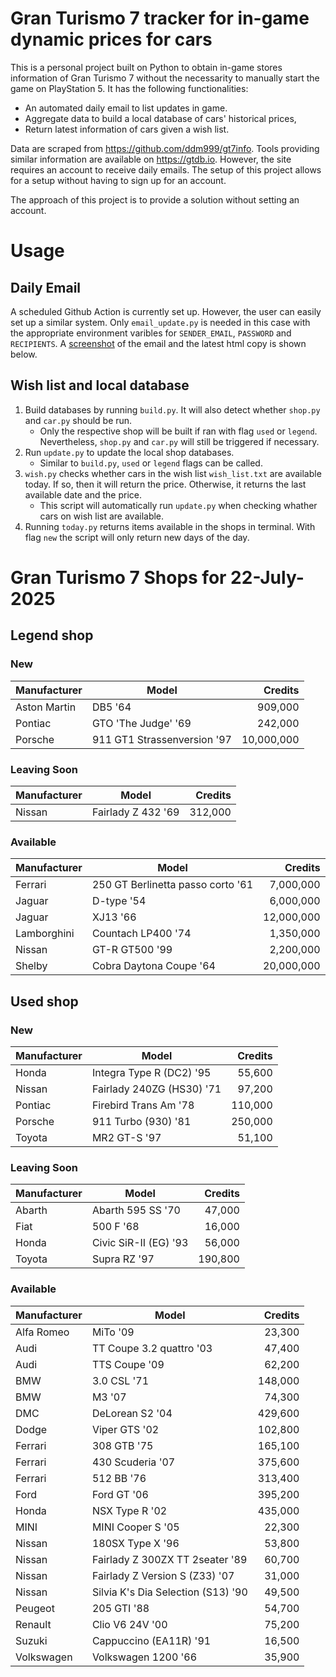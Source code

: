 # Gran Turismo 7 tracker for in-game dynamic prices for cars

This is a personal project built on Python to obtain in-game stores information of Gran Turismo 7 without the necessarity to manually start the game on PlayStation 5. It has the following functionalities:

- An automated daily email to list updates in game.
- Aggregate data to build a local database of cars' historical prices,
- Return latest information of cars given a wish list.

Data are scraped from https://github.com/ddm999/gt7info. Tools providing similar information are available on https://gtdb.io. However, the site requires an account to receive daily emails. The setup of this project allows for a setup without having to sign up for an account.

The approach of this project is to provide a solution without setting an account.

# Usage

## Daily Email

A scheduled Github Action is currently set up. However, the user can easily set up a similar system. Only `email_update.py` is needed in this case with the appropriate environment varibles for `SENDER_EMAIL`, `PASSWORD` and `RECIPIENTS`. A [screenshot](https://raw.githubusercontent.com/marcohoucheng/Gran-Turismo-7-Price-Tracker/main/data/email_screenshot.png) of the email and the latest html copy is shown below.

## Wish list and local database

1. Build databases by running `build.py`. It will also detect whether `shop.py` and `car.py` should be run.
    - Only the respective shop will be built if ran with flag `used` or `legend`. Nevertheless, `shop.py` and `car.py` will still be triggered if necessary.
2. Run `update.py` to update the local shop databases.
    - Similar to `build.py`, `used` or `legend` flags can be called.
3. `wish.py` checks whether cars in the wish list `wish_list.txt` are available today. If so, then it will return the price. Otherwise, it returns the last available date and the price.
    - This script will automatically run `update.py` when checking whather cars on wish list are available.
4. Running `today.py` returns items available in the shops in terminal. With flag `new` the script will only return new days of the day.


# Gran Turismo 7 Shops for 22-July-2025



## Legend shop

### New
 | Manufacturer | Model | Credits |
 | --- | --- | --: |
|Aston Martin|DB5 '64|909,000|
|Pontiac|GTO 'The Judge' '69|242,000|
|Porsche|911 GT1 Strassenversion '97|10,000,000|

### Leaving Soon
 | Manufacturer | Model | Credits |
 | --- | --- | --: |
|Nissan|Fairlady Z 432 '69|312,000|

### Available
 | Manufacturer | Model | Credits |
 | --- | --- | --: |
|Ferrari|250 GT Berlinetta passo corto '61|7,000,000|
|Jaguar|D-type '54|6,000,000|
|Jaguar|XJ13 '66|12,000,000|
|Lamborghini|Countach LP400 '74|1,350,000|
|Nissan|GT-R GT500 '99|2,200,000|
|Shelby|Cobra Daytona Coupe '64|20,000,000|


## Used shop

### New
 | Manufacturer | Model | Credits |
 | --- | --- | --: |
|Honda|Integra Type R (DC2) '95|55,600|
|Nissan|Fairlady 240ZG (HS30) '71|97,200|
|Pontiac|Firebird Trans Am '78|110,000|
|Porsche|911 Turbo (930) '81|250,000|
|Toyota|MR2 GT-S '97|51,100|

### Leaving Soon
 | Manufacturer | Model | Credits |
 | --- | --- | --: |
|Abarth|Abarth 595 SS '70|47,000|
|Fiat|500 F '68|16,000|
|Honda|Civic SiR-II (EG) '93|56,000|
|Toyota|Supra RZ '97|190,800|

### Available
 | Manufacturer | Model | Credits |
 | --- | --- | --: |
|Alfa Romeo|MiTo '09|23,300|
|Audi|TT Coupe 3.2 quattro '03|47,400|
|Audi|TTS Coupe '09|62,200|
|BMW|3.0 CSL '71|148,000|
|BMW|M3 '07|74,300|
|DMC|DeLorean S2 '04|429,600|
|Dodge|Viper GTS '02|102,800|
|Ferrari|308 GTB '75|165,100|
|Ferrari|430 Scuderia '07|375,600|
|Ferrari|512 BB '76|313,400|
|Ford|Ford GT '06|395,200|
|Honda|NSX Type R '02|435,000|
|MINI|MINI Cooper S '05|22,300|
|Nissan|180SX Type X '96|53,800|
|Nissan|Fairlady Z 300ZX TT 2seater '89|60,700|
|Nissan|Fairlady Z Version S (Z33) '07|31,000|
|Nissan|Silvia K's Dia Selection (S13) '90|49,500|
|Peugeot|205 GTI '88|54,700|
|Renault|Clio V6 24V '00|75,200|
|Suzuki|Cappuccino (EA11R) '91|16,500|
|Volkswagen|Volkswagen 1200 '66|35,900|
